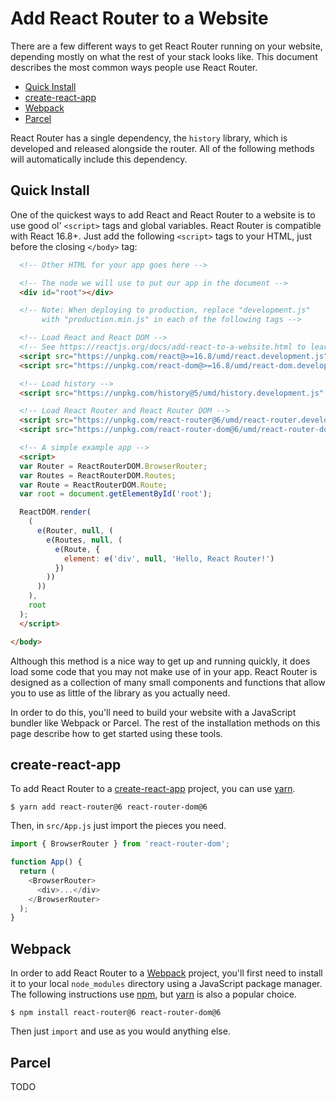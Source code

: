 # Add React Router to a Website

There are a few different ways to get React Router running on your website,
depending mostly on what the rest of your stack looks like. This document
describes the most common ways people use React Router.

- [Quick Install](#quick-install)
- [create-react-app](#create-react-app)
- [Webpack](#webpack)
- [Parcel](#parcel)

React Router has a single dependency, the `history` library, which is developed
and released alongside the router. All of the following methods will
automatically include this dependency.

## Quick Install

One of the quickest ways to add React and React Router to a website is to use
good ol' `<script>` tags and global variables. React Router is compatible with
React 16.8+. Just add the following `<script>` tags to your HTML, just before
the closing `</body>` tag:

```html
  <!-- Other HTML for your app goes here -->

  <!-- The node we will use to put our app in the document -->
  <div id="root"></div>

  <!-- Note: When deploying to production, replace "development.js"
       with "production.min.js" in each of the following tags -->

  <!-- Load React and React DOM -->
  <!-- See https://reactjs.org/docs/add-react-to-a-website.html to learn more -->
  <script src="https://unpkg.com/react@>=16.8/umd/react.development.js" crossorigin></script>
  <script src="https://unpkg.com/react-dom@>=16.8/umd/react-dom.development.js" crossorigin></script>

  <!-- Load history -->
  <script src="https://unpkg.com/history@5/umd/history.development.js" crossorigin></script>

  <!-- Load React Router and React Router DOM -->
  <script src="https://unpkg.com/react-router@6/umd/react-router.development.js" crossorigin></script>
  <script src="https://unpkg.com/react-router-dom@6/umd/react-router-dom.development.js" crossorigin></script>

  <!-- A simple example app -->
  <script>
  var Router = ReactRouterDOM.BrowserRouter;
  var Routes = ReactRouterDOM.Routes;
  var Route = ReactRouterDOM.Route;
  var root = document.getElementById('root');

  ReactDOM.render(
    (
      e(Router, null, (
        e(Routes, null, (
          e(Route, {
            element: e('div', null, 'Hello, React Router!')
          })
        ))
      ))
    ),
    root
  );
  </script>

</body>
```

Although this method is a nice way to get up and running quickly, it does load
some code that you may not make use of in your app. React Router is designed as
a collection of many small components and functions that allow you to use as
little of the library as you actually need.

In order to do this, you'll need to build your website with a JavaScript bundler
like Webpack or Parcel. The rest of the installation methods on this page
describe how to get started using these tools.

## create-react-app

To add React Router to a
[create-react-app](https://github.com/facebook/create-react-app) project, you
can use [yarn](https://yarnpkg.com).

```
$ yarn add react-router@6 react-router-dom@6
```

Then, in `src/App.js` just import the pieces you need.

```js
import { BrowserRouter } from 'react-router-dom';

function App() {
  return (
    <BrowserRouter>
      <div>...</div>
    </BrowserRouter>
  );
}
```

## Webpack

In order to add React Router to a [Webpack](https://webpack.js.org) project,
you'll first need to install it to your local `node_modules` directory using a
JavaScript package manager. The following instructions use
[npm](https://npmjs.org), but [yarn](https://yarnpkg.com) is also a popular
choice.

```
$ npm install react-router@6 react-router-dom@6
```

Then just `import` and use as you would anything else.

## Parcel

TODO
